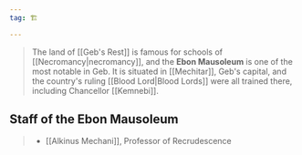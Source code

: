 ```yaml
---
tag: 🏗️

---
```

> The land of [[Geb's Rest]] is famous for schools of [[Necromancy|necromancy]], and the **Ebon Mausoleum** is one of the most notable in Geb. 
> It is situated in [[Mechitar]], Geb's capital, and the country's ruling [[Blood Lord|Blood Lords]] were all trained there, including Chancellor [[Kemnebi]].


## Staff of the Ebon Mausoleum

> - [[Alkinus Mechani]], Professor of Recrudescence






